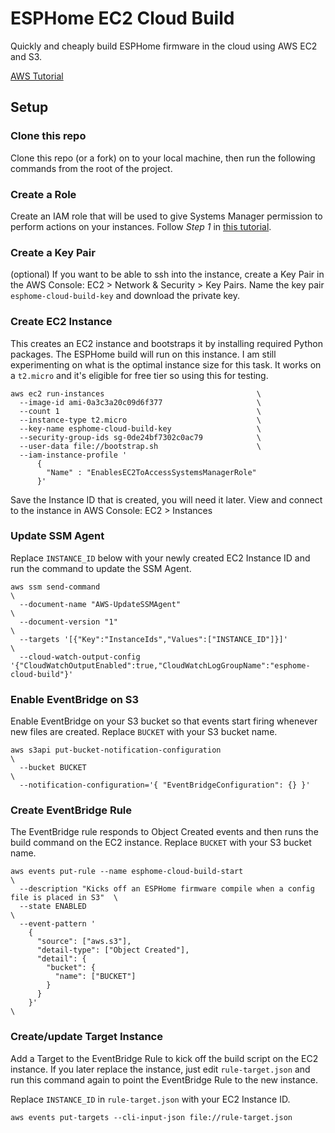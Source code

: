 # ESPHome EC2 Cloud Build 
Quickly and cheaply build ESPHome firmware in the cloud using AWS EC2 and S3.

[AWS Tutorial](https://aws.amazon.com/getting-started/hands-on/remotely-run-commands-ec2-instance-systems-manager/)

## Setup

### Clone this repo
Clone this repo (or a fork) on to your local machine, then run the following commands from the root of the project.

### Create a Role
Create an IAM role that will be used to give Systems Manager permission to perform actions on your instances.
Follow _Step 1_ in [this tutorial](https://aws.amazon.com/getting-started/hands-on/remotely-run-commands-ec2-instance-systems-manager/).

### Create a Key Pair
(optional) If you want to be able to ssh into the instance, create a Key Pair in the AWS Console: EC2 > Network & Security > Key Pairs. Name the key pair `esphome-cloud-build-key` and download the private key.

### Create EC2 Instance
This creates an EC2 instance and bootstraps it by installing required Python packages. The ESPHome build will run on this instance. I am still experimenting on what is the optimal instance size for this task. It works on a `t2.micro` and it's eligible for free tier so using this for testing.

```
aws ec2 run-instances                                  \
  --image-id ami-0a3c3a20c09d6f377                     \
  --count 1                                            \
  --instance-type t2.micro                             \
  --key-name esphome-cloud-build-key                   \
  --security-group-ids sg-0de24bf7302c0ac79            \
  --user-data file://bootstrap.sh                      \
  --iam-instance-profile '
      {
        "Name" : "EnablesEC2ToAccessSystemsManagerRole"
      }'
```

Save the Instance ID that is created, you will need it later. View and connect to the instance in AWS Console: EC2 > Instances

### Update SSM Agent

Replace `INSTANCE_ID` below with your newly created EC2 Instance ID and run the command
to update the SSM Agent.

```
aws ssm send-command                                                    \
  --document-name "AWS-UpdateSSMAgent"                                  \
  --document-version "1"                                                \
  --targets '[{"Key":"InstanceIds","Values":["INSTANCE_ID"]}]'          \
  --cloud-watch-output-config '{"CloudWatchOutputEnabled":true,"CloudWatchLogGroupName":"esphome-cloud-build"}'
```

### Enable EventBridge on S3
Enable EventBridge on your S3 bucket so that events start firing whenever new files are created.
Replace `BUCKET` with your S3 bucket name.

```
aws s3api put-bucket-notification-configuration                       \
  --bucket BUCKET                                                     \
  --notification-configuration='{ "EventBridgeConfiguration": {} }'

```

### Create EventBridge Rule
The EventBridge rule responds to Object Created events and then runs the build command on the EC2 instance.
Replace `BUCKET` with your S3 bucket name.

```
aws events put-rule --name esphome-cloud-build-start                                        \
  --description "Kicks off an ESPHome firmware compile when a config file is placed in S3"  \
  --state ENABLED                                                                           \
  --event-pattern '
    {
      "source": ["aws.s3"],
      "detail-type": ["Object Created"],
      "detail": {
        "bucket": {
          "name": ["BUCKET"]
        }
      }
    }'                                                                                      \
```

### Create/update Target Instance
Add a Target to the EventBridge Rule to kick off the build script on the EC2 instance. If you
later replace the instance, just edit `rule-target.json` and run this command again to point
the EventBridge Rule to the new instance.

Replace `INSTANCE_ID` in `rule-target.json` with your EC2 Instance ID.

```
aws events put-targets --cli-input-json file://rule-target.json
```
